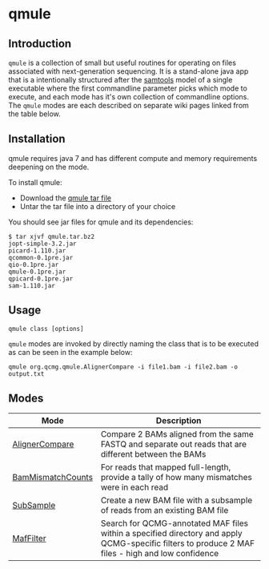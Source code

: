 # qmule

## Introduction

`qmule` is a collection of small but useful routines for operating on files
associated with next-generation sequencing.  It is a stand-alone java app 
that is a intentionally structured after the [samtools](http://samtools.sourceforge.net) 
model of a single executable where the first commandline parameter picks
which mode to execute, and each mode has it's own collection of commandline
options.  The `qmule` modes are each described on separate wiki pages linked
from the table below.

## Installation

qmule requires java 7 and has different compute and memory requirements deepening on the mode.

To install qmule:

* Download the [qmule tar file](http://sourceforge.net/projects/adamajava/files/qmule.tar.bz2/download)
* Untar the tar file into a directory of your choice

You should see jar files for qmule and its dependencies:

~~~~{.text}
$ tar xjvf qmule.tar.bz2
jopt-simple-3.2.jar
picard-1.110.jar
qcommon-0.1pre.jar
qio-0.1pre.jar
qmule-0.1pre.jar
qpicard-0.1pre.jar
sam-1.110.jar
~~~~


## Usage

~~~~{.text}
qmule class [options]
~~~~

`qmule` modes are invoked by directly naming the class that is to be
executed as can be seen in the example below:

~~~~{.text}
qmule org.qcmg.qmule.AlignerCompare -i file1.bam -i file2.bam -o output.txt
~~~~

## Modes

Mode             | Description
---------------- | ---------------------------
[AlignerCompare](qmule_aligner_compare_mode) | Compare 2 BAMs aligned from the same FASTQ and separate out reads that are different between the BAMs
[BamMismatchCounts](qmule_bam_mismatch_counts_mode) | For reads that mapped full-length, provide a tally of how many mismatches were in each read
[SubSample](qmule_subsample_mode) | Create a new BAM file with a subsample of reads from an existing BAM file 
[MafFilter](qmule_maf_filter_mode) | Search for QCMG-annotated MAF files within a specified directory and apply QCMG-specific filters to produce 2 MAF files - high and low confidence
